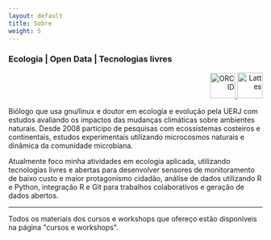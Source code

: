 ```yaml
---
layout: default
title: Sobre
weight: 5
---
```


<h3> Ecologia | Open Data | Tecnologias livres </h3>

<div align="right">
    <a href="http://orcid.org/0000-0001-5194-2338">
    <img border="0" alt="ORCID" src="https://orcid.org/sites/default/files/images/orcid_128x128.png" width="50" height="50"> 
    <a href="http://lattes.cnpq.br/5417781782669845">
    <img border="0" alt="Lattes" src="https://i.imgur.com/2iVxee6.png" width="50" height="51"></a>
</div> 

<a> Biólogo que usa gnu/linux e doutor em ecologia e evolução pela UERJ com estudos avaliando os impactos das mudanças climáticas sobre ambientes naturais. Desde 2008 participo de pesquisas com ecossistemas costeiros e continentais, estudos experimentais utilizando microcosmos naturais e dinâmica da comunidade microbiana.</a>

<a>Atualmente foco minha atividades em ecologia aplicada, utilizando tecnologias livres e abertas para desenvolver sensores de monitoramento de baixo custo e maior protagonismo cidadão, análise de dados utilizando R e Python, integração R e Git para trabalhos colaborativos e geração de dados abertos.</a>

---
<a>Todos os materiais dos cursos e workshops que ofereço estão disponíveis na página "cursos e workshops".</a>
